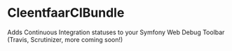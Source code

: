 CleentfaarCIBundle
==================

Adds Continuous Integration statuses to your Symfony Web Debug Toolbar (Travis, Scrutinizer, more coming soon!)
